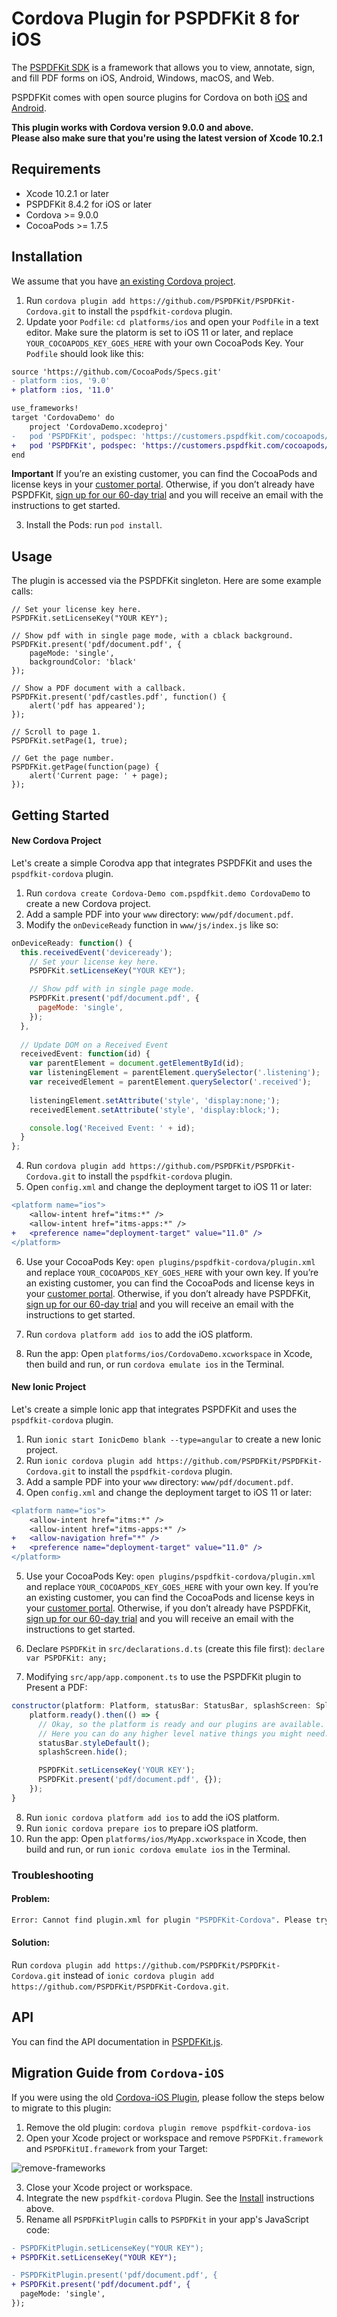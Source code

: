 Cordova Plugin for PSPDFKit 8 for iOS
========================================

The [PSPDFKit SDK](https://pspdfkit.com/pdf-sdk/) is a framework that allows you to view, annotate, sign, and fill PDF forms on iOS, Android, Windows, macOS, and Web.

PSPDFKit comes with open source plugins for Cordova on both [iOS](https://pspdfkit.com/guides/ios/current/other-languages/apache-cordova-phonegap/) and [Android](https://pspdfkit.com/guides/android/current/other-languages/apache-cordova-phonegap/).

**This plugin works with Cordova version 9.0.0 and above.**  
**Please also make sure that you're using the latest version of Xcode 10.2.1**

Requirements
------------

- Xcode 10.2.1 or later
- PSPDFKit 8.4.2 for iOS or later
- Cordova >= 9.0.0
- CocoaPods >= 1.7.5

Installation
------------

We assume that you have [an existing Cordova project](https://cordova.apache.org/#getstarted).

1. Run `cordova plugin add https://github.com/PSPDFKit/PSPDFKit-Cordova.git` to install the `pspdfkit-cordova` plugin.
2. Update yoor `Podfile`: `cd platforms/ios` and open your `Podfile` in a text editor. Make sure the platorm is set to iOS 11 or later, and replace `YOUR_COCOAPODS_KEY_GOES_HERE` with your own CocoaPods Key. Your `Podfile` should look like this:

```diff
source 'https://github.com/CocoaPods/Specs.git'
- platform :ios, '9.0'
+ platform :ios, '11.0'

use_frameworks!
target 'CordovaDemo' do
	project 'CordovaDemo.xcodeproj'
-	pod 'PSPDFKit', podspec: 'https://customers.pspdfkit.com/cocoapods/YOUR_COCOAPODS_KEY_GOES_HERE/pspdfkit/latest.podspec'
+	pod 'PSPDFKit', podspec: 'https://customers.pspdfkit.com/cocoapods/USE_YOUR_OWN_COCOAPODS_KEY/pspdfkit/latest.podspec'
end
```

**Important** If you’re an existing customer, you can find the CocoaPods and license keys in your [customer portal](https://customers.pspdfkit.com/). Otherwise, if you don’t already have PSPDFKit, [sign up for our 60-day trial](https://pspdfkit.com/try/) and you will receive an email with the instructions to get started.

3. Install the Pods: run `pod install`.

Usage
-----------

The plugin is accessed via the PSPDFKit singleton. Here are some example calls:
    
    // Set your license key here.
    PSPDFKit.setLicenseKey("YOUR KEY");

    // Show pdf with in single page mode, with a cblack background.
    PSPDFKit.present('pdf/document.pdf', {
        pageMode: 'single',
        backgroundColor: 'black'
    });
    
    // Show a PDF document with a callback.
    PSPDFKit.present('pdf/castles.pdf', function() {
        alert('pdf has appeared');
    });
    
    // Scroll to page 1.
    PSPDFKit.setPage(1, true);
    
    // Get the page number.
    PSPDFKit.getPage(function(page) {
        alert('Current page: ' + page);
    });

Getting Started
---------------

#### New Cordova Project

Let's create a simple Corodva app that integrates PSPDFKit and uses the `pspdfkit-cordova` plugin.

1. Run `cordova create Cordova-Demo com.pspdfkit.demo CordovaDemo` to create a new Cordova project.
2. Add a sample PDF into your `www` directory: `www/pdf/document.pdf`.
3. Modify the `onDeviceReady` function in `www/js/index.js` like so:

```javascript
onDeviceReady: function() {
  this.receivedEvent('deviceready');
    // Set your license key here.
    PSPDFKit.setLicenseKey("YOUR KEY");

    // Show pdf with in single page mode.
    PSPDFKit.present('pdf/document.pdf', {
      pageMode: 'single',
    });
  },
  
  // Update DOM on a Received Event
  receivedEvent: function(id) {
    var parentElement = document.getElementById(id);
    var listeningElement = parentElement.querySelector('.listening');
    var receivedElement = parentElement.querySelector('.received');
    
    listeningElement.setAttribute('style', 'display:none;');
    receivedElement.setAttribute('style', 'display:block;');

    console.log('Received Event: ' + id);
  }
};
```

4. Run `cordova plugin add https://github.com/PSPDFKit/PSPDFKit-Cordova.git` to install the `pspdfkit-cordova` plugin.
5. Open `config.xml` and change the deployment target to iOS 11 or later:

```diff
<platform name="ios">
	<allow-intent href="itms:*" />
	<allow-intent href="itms-apps:*" />
+	<preference name="deployment-target" value="11.0" />
</platform>
```

6. Use your CocoaPods Key: `open plugins/pspdfkit-cordova/plugin.xml` and replace `YOUR_COCOAPODS_KEY_GOES_HERE` with your own key. If you’re an existing customer, you can find the CocoaPods and license keys in your [customer portal](https://customers.pspdfkit.com/). Otherwise, if you don’t already have PSPDFKit, [sign up for our 60-day trial](https://pspdfkit.com/try/) and you will receive an email with the instructions to get started.

5. Run `cordova platform add ios` to add the iOS platform.
6. Run the app: Open `platforms/ios/CordovaDemo.xcworkspace` in Xcode, then build and run, or run `cordova emulate ios` in the Terminal.

#### New Ionic Project

Let's create a simple Ionic app that integrates PSPDFKit and uses the `pspdfkit-cordova` plugin.

1. Run `ionic start IonicDemo blank --type=angular` to create a new Ionic project.
2. Run `ionic cordova plugin add https://github.com/PSPDFKit/PSPDFKit-Cordova.git` to install the `pspdfkit-cordova` plugin.
3. Add a sample PDF into your `www` directory: `www/pdf/document.pdf`.
4. Open `config.xml` and change the deployment target to iOS 11 or later:

```diff
<platform name="ios">
	<allow-intent href="itms:*" />
	<allow-intent href="itms-apps:*" />
+ 	<allow-navigation href="*" />
+	<preference name="deployment-target" value="11.0" />
</platform>
```

5. Use your CocoaPods Key: `open plugins/pspdfkit-cordova/plugin.xml` and replace `YOUR_COCOAPODS_KEY_GOES_HERE` with your own key. If you’re an existing customer, you can find the CocoaPods and license keys in your [customer portal](https://customers.pspdfkit.com/). Otherwise, if you don’t already have PSPDFKit, [sign up for our 60-day trial](https://pspdfkit.com/try/) and you will receive an email with the instructions to get started.

6. Declare `PSPDFKit` in `src/declarations.d.ts` (create this file first): `declare var PSPDFKit: any;`
7. Modifying `src/app/app.component.ts` to use the PSPDFKit plugin to Present a PDF:

```javascript
constructor(platform: Platform, statusBar: StatusBar, splashScreen: SplashScreen) {
    platform.ready().then(() => {
      // Okay, so the platform is ready and our plugins are available.
      // Here you can do any higher level native things you might need.
      statusBar.styleDefault();
      splashScreen.hide();

      PSPDFKit.setLicenseKey('YOUR KEY');
      PSPDFKit.present('pdf/document.pdf', {});
    });
}
```

8. Run `ionic cordova platform add ios` to add the iOS platform.
9. Run `ionic cordova prepare ios` to prepare iOS platform.
10. Run the app: Open `platforms/ios/MyApp.xcworkspace` in Xcode, then build and run, or run `ionic cordova emulate ios` in the Terminal.

### Troubleshooting

#### Problem:

```sh
Error: Cannot find plugin.xml for plugin "PSPDFKit-Cordova". Please try adding it again.
```

#### Solution:

Run `cordova plugin add https://github.com/PSPDFKit/PSPDFKit-Cordova.git` instead of `ionic cordova plugin add https://github.com/PSPDFKit/PSPDFKit-Cordova.git`.

API
------------

You can find the API documentation in [PSPDFKit.js](../../www/PSPDFKit.js).

Migration Guide from `Cordova-iOS` 
----------------------------------

If you were using the old [Cordova-iOS Plugin](https://github.com/PSPDFKit/Cordova-iOS), please follow the steps below to migrate to this plugin:


1. Remove the old plugin: `cordova plugin remove pspdfkit-cordova-ios`
2. Open your Xcode project or workspace and remove `PSPDFKit.framework` and `PSPDFKitUI.framework` from your Target:

![remove-frameworks](screenshots/remove-frameworks.png)

3. Close your Xcode project or workspace.
4. Integrate the new `pspdfkit-cordova` Plugin. See the [Install](#install) instructions above.
5. Rename all `PSPDFKitPlugin` calls to `PSPDFKit` in your app's JavaScript code:

```diff
- PSPDFKitPlugin.setLicenseKey("YOUR KEY");
+ PSPDFKit.setLicenseKey("YOUR KEY");

- PSPDFKitPlugin.present('pdf/document.pdf', {
+ PSPDFKit.present('pdf/document.pdf', {
  pageMode: 'single',
});
```
